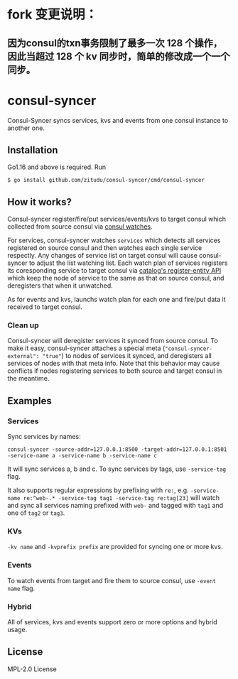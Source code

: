 # fork 变更说明：

## 因为consul的txn事务限制了最多一次 128 个操作，因此当超过 128 个 kv 同步时，简单的修改成一个一个同步。


# consul-syncer

Consul-Syncer syncs services, kvs and events from one consul instance to another one.

## Installation

Go1.16 and above is required. Run

`$ go install github.com/zitudu/consul-syncer/cmd/consul-syncer`

## How it works?

Consul-syncer register/fire/put services/events/kvs to target consul which collected from source consul via [consul watches](https://www.consul.io/docs/dynamic-app-config/watches).

For services, consul-syncer watches `services` which detects all services registered on source consul and then watches each single service respectly. Any changes of service list on target consul will cause consul-syncer to adjust the list watching list. Each watch plan of services registers its coresponding service to target consul via [catalog's register-entity API](https://www.consul.io/api-docs/catalog#register-entity) which keep the node of service to the same as that on source consul, and deregisters that when it unwatched.

As for events and kvs, launchs watch plan for each one and fire/put data it received to target consul.

### Clean up

Consul-syncer will deregister services it synced from source consul. To make it easy, consul-syncer attaches a special meta (`"consul-syncer-external": "true"`) to nodes of services it synced, and deregisters all services of nodes with that meta info. Note that this behavior may cause conflicts if nodes registering services to both source and target consul in the meantime.

## Examples

### Services

Sync services by names:

`consul-syncer -source-addr=127.0.0.1:8500 -target-addr=127.0.0.1:8501 -service-name a -service-name b -service-name c`

It will sync services a, b and c. To sync services by tags, use `-service-tag` flag.

It also supports regular expressions by prefixing with `re:`, e.g. `-service-name re:^web-.* -service-tag tag1 -service-tag re:tag[23]` will watch and sync all services naming prefixed with `web-` and tagged with `tag1` and one of `tag2` or `tag3`.

### KVs

`-kv name` and `-kvprefix prefix` are provided for syncing one or more kvs.

### Events

To watch events from target and fire them to source consul, use `-event name` flag.

### Hybrid

All of services, kvs and events support zero or more options and hybrid usage.

## License

MPL-2.0 License
